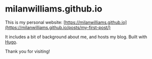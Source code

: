 # milanwilliams.github.io

This is my personal website: [https://milanwilliams.github.io](https://milanwilliams.github.io/posts/my-first-post/)

It includes a bit of background about me, and hosts my blog. Built with [Hugo](https://gohugo.io/). 

Thank you for visiting!







